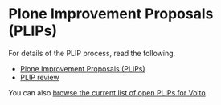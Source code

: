 # Plone Improvement Proposals (PLIPs)

For details of the PLIP process, read the following.

- [Plone Improvement Proposals (PLIPs)](https://6.docs.plone.org/contributing/core/plips.html)
- [PLIP review](https://6.docs.plone.org/contributing/core/plip-review.html)

You can also [browse the current list of open PLIPs for Volto](https://github.com/plone/volto/labels/03%20type%3A%20feature%20(plip)).
